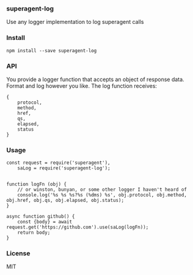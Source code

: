 ### superagent-log 

Use any logger implementation to log superagent calls 

### Install

```
npm install --save superagent-log
```

### API 

You provide a logger function that accepts an object of response data. Format and log however you like. The log function 
receives:

```
{
    protocol,
    method,
    href,
    qs,
    elapsed,
    status
}
```

### Usage

```
const request = require('superagent'),
    saLog = require('superagent-log');


function logFn (obj) {
    // or winston, bunyan, or some other logger I haven't heard of
    console.log('%s %s %s?%s (%dms) %s', obj.protocol, obj.method, obj.href, obj.qs, obj.elapsed, obj.status);
}

async function github() {
    const {body} = await request.get('https://github.com').use(saLog(logFn));
    return body;
}
```

### License 

MIT

